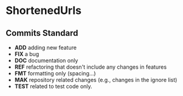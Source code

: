 # ShortenedUrls

## Commits Standard

- **ADD** adding new feature
- **FIX** a bug
- **DOC** documentation only
- **REF** refactoring that doesn't include any changes in features
- **FMT** formatting only (spacing...)
- **MAK** repository related changes (e.g., changes in the ignore list)
- **TEST** related to test code only.
